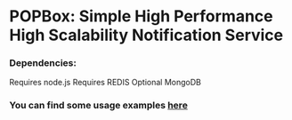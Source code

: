 POPBox: Simple High Performance High Scalability Notification Service
===

### Dependencies:

  Requires node.js
  Requires REDIS
  Optional MongoDB

### You can find some usage examples [here](/examples)